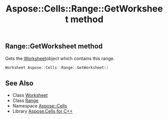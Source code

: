 ﻿---
title: Aspose::Cells::Range::GetWorksheet method
linktitle: GetWorksheet
second_title: Aspose.Cells for C++ API Reference
description: 'Aspose::Cells::Range::GetWorksheet method. Gets the Worksheetobject which contains this range in C++.'
type: docs
weight: 5300
url: /cpp/aspose.cells/range/getworksheet/
---
## Range::GetWorksheet method


Gets the [Worksheet](../../worksheet/)object which contains this range.

```cpp
Worksheet Aspose::Cells::Range::GetWorksheet()
```

## See Also

* Class [Worksheet](../../worksheet/)
* Class [Range](../)
* Namespace [Aspose::Cells](../../)
* Library [Aspose.Cells for C++](../../../)
